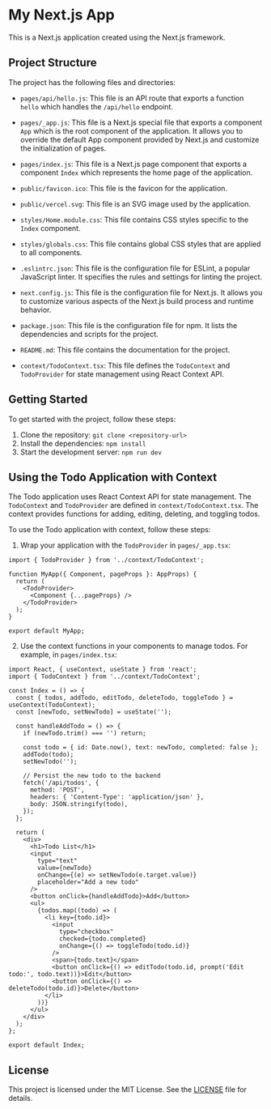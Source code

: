# My Next.js App

This is a Next.js application created using the Next.js framework.

## Project Structure

The project has the following files and directories:

- `pages/api/hello.js`: This file is an API route that exports a function `hello` which handles the `/api/hello` endpoint.

- `pages/_app.js`: This file is a Next.js special file that exports a component `App` which is the root component of the application. It allows you to override the default App component provided by Next.js and customize the initialization of pages.

- `pages/index.js`: This file is a Next.js page component that exports a component `Index` which represents the home page of the application.

- `public/favicon.ico`: This file is the favicon for the application.

- `public/vercel.svg`: This file is an SVG image used by the application.

- `styles/Home.module.css`: This file contains CSS styles specific to the `Index` component.

- `styles/globals.css`: This file contains global CSS styles that are applied to all components.

- `.eslintrc.json`: This file is the configuration file for ESLint, a popular JavaScript linter. It specifies the rules and settings for linting the project.

- `next.config.js`: This file is the configuration file for Next.js. It allows you to customize various aspects of the Next.js build process and runtime behavior.

- `package.json`: This file is the configuration file for npm. It lists the dependencies and scripts for the project.

- `README.md`: This file contains the documentation for the project.

- `context/TodoContext.tsx`: This file defines the `TodoContext` and `TodoProvider` for state management using React Context API.

## Getting Started

To get started with the project, follow these steps:

1. Clone the repository: `git clone <repository-url>`
2. Install the dependencies: `npm install`
3. Start the development server: `npm run dev`

## Using the Todo Application with Context

The Todo application uses React Context API for state management. The `TodoContext` and `TodoProvider` are defined in `context/TodoContext.tsx`. The context provides functions for adding, editing, deleting, and toggling todos.

To use the Todo application with context, follow these steps:

1. Wrap your application with the `TodoProvider` in `pages/_app.tsx`:

```tsx
import { TodoProvider } from '../context/TodoContext';

function MyApp({ Component, pageProps }: AppProps) {
  return (
    <TodoProvider>
      <Component {...pageProps} />
    </TodoProvider>
  );
}

export default MyApp;
```

2. Use the context functions in your components to manage todos. For example, in `pages/index.tsx`:

```tsx
import React, { useContext, useState } from 'react';
import { TodoContext } from '../context/TodoContext';

const Index = () => {
  const { todos, addTodo, editTodo, deleteTodo, toggleTodo } = useContext(TodoContext);
  const [newTodo, setNewTodo] = useState('');

  const handleAddTodo = () => {
    if (newTodo.trim() === '') return;

    const todo = { id: Date.now(), text: newTodo, completed: false };
    addTodo(todo);
    setNewTodo('');

    // Persist the new todo to the backend
    fetch('/api/todos', {
      method: 'POST',
      headers: { 'Content-Type': 'application/json' },
      body: JSON.stringify(todo),
    });
  };

  return (
    <div>
      <h1>Todo List</h1>
      <input
        type="text"
        value={newTodo}
        onChange={(e) => setNewTodo(e.target.value)}
        placeholder="Add a new todo"
      />
      <button onClick={handleAddTodo}>Add</button>
      <ul>
        {todos.map((todo) => (
          <li key={todo.id}>
            <input
              type="checkbox"
              checked={todo.completed}
              onChange={() => toggleTodo(todo.id)}
            />
            <span>{todo.text}</span>
            <button onClick={() => editTodo(todo.id, prompt('Edit todo:', todo.text))}>Edit</button>
            <button onClick={() => deleteTodo(todo.id)}>Delete</button>
          </li>
        ))}
      </ul>
    </div>
  );
};

export default Index;
```

## License

This project is licensed under the MIT License. See the [LICENSE](./LICENSE) file for details.
